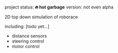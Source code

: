 project status: **🔥 hot garbage**
version: not even alpha

2D top down simulation of roborace

including:
[todo yet...]
- distance sensors
- steering control
- motor control
